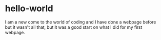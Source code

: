 # hello-world

 I am a new come to the world of coding and I have done a webpage before but it wasn't all that, but it was a good start on what I did for my first webpage.
